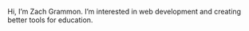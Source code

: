 Hi, I’m Zach Grammon.  I’m interested in web development and creating better tools for education. 
<!---
zachgrammon/zachgrammon is a ✨ special ✨ repository because its `README.md` (this file) appears on your GitHub profile.
You can click the Preview link to take a look at your changes.
--->
